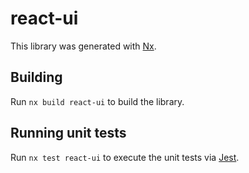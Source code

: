 # react-ui

This library was generated with [Nx](https://nx.dev).

## Building

Run `nx build react-ui` to build the library.

## Running unit tests

Run `nx test react-ui` to execute the unit tests via [Jest](https://jestjs.io).
